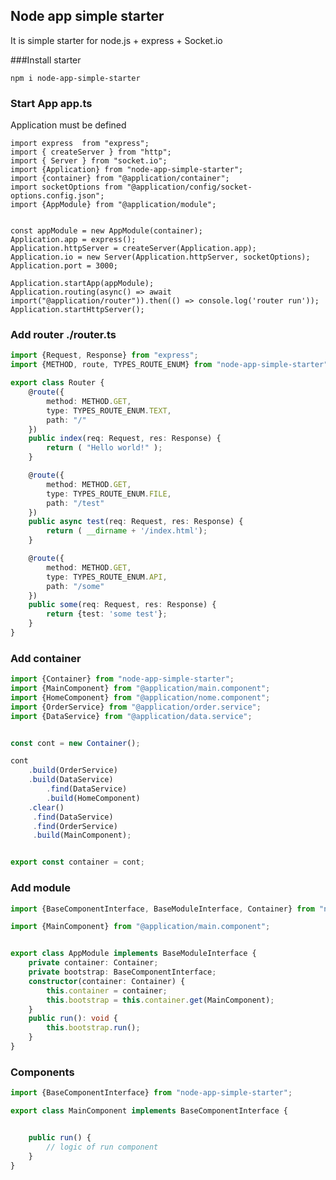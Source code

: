 ## Node app simple starter

It is simple starter for node.js + express + Socket.io

###Install starter

```npm i node-app-simple-starter```

### Start App app.ts

Application must be defined 
```node
import express  from "express";
import { createServer } from "http";
import { Server } from "socket.io";
import {Application} from "node-app-simple-starter";
import {container} from "@application/container";
import socketOptions from "@application/config/socket-options.config.json";
import {AppModule} from "@application/module";


const appModule = new AppModule(container);
Application.app = express();
Application.httpServer = createServer(Application.app);
Application.io = new Server(Application.httpServer, socketOptions);
Application.port = 3000;

Application.startApp(appModule);
Application.routing(async() => await import("@application/router")).then(() => console.log('router run'));
Application.startHttpServer();
```

### Add router ./router.ts

```typescript
import {Request, Response} from "express";
import {METHOD, route, TYPES_ROUTE_ENUM} from "node-app-simple-starter";

export class Router {
    @route({
        method: METHOD.GET,
        type: TYPES_ROUTE_ENUM.TEXT,
        path: "/"
    })
    public index(req: Request, res: Response) {
        return ( "Hello world!" );
    }

    @route({
        method: METHOD.GET,
        type: TYPES_ROUTE_ENUM.FILE,
        path: "/test"
    })
    public async test(req: Request, res: Response) {
        return ( __dirname + '/index.html');
    }

    @route({
        method: METHOD.GET,
        type: TYPES_ROUTE_ENUM.API,
        path: "/some"
    })
    public some(req: Request, res: Response) {
        return {test: 'some test'};
    }
}
```

### Add container

```typescript
import {Container} from "node-app-simple-starter";
import {MainComponent} from "@application/main.component";
import {HomeComponent} from "@application/nome.component";
import {OrderService} from "@application/order.service";
import {DataService} from "@application/data.service";


const cont = new Container();

cont
    .build(OrderService)
    .build(DataService)
        .find(DataService)
        .build(HomeComponent)
    .clear()
     .find(DataService)
     .find(OrderService)
     .build(MainComponent);


export const container = cont;
```


### Add module

```typescript
import {BaseComponentInterface, BaseModuleInterface, Container} from "node-app-simple-starter";

import {MainComponent} from "@application/main.component";


export class AppModule implements BaseModuleInterface {
    private container: Container;
    private bootstrap: BaseComponentInterface;
    constructor(container: Container) {
        this.container = container;
        this.bootstrap = this.container.get(MainComponent);
    }
    public run(): void {
        this.bootstrap.run();
    }
}

```


### Components

```typescript
import {BaseComponentInterface} from "node-app-simple-starter";

export class MainComponent implements BaseComponentInterface {


    public run() {
        // logic of run component
    }
}

```


